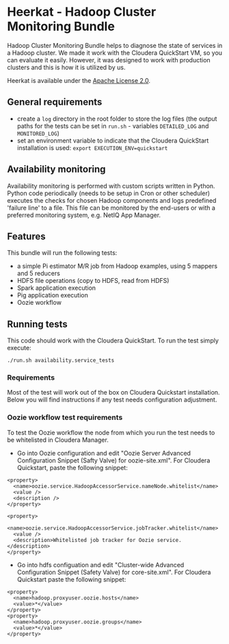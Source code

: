# Heerkat - Hadoop Cluster Monitoring Bundle 

Hadoop Cluster Monitoring Bundle helps to diagnose the state of services in a Hadoop cluster. We made it work with the Cloudera QuickStart VM, so you can evaluate it easily. However, it was designed to work with production clusters and this is how it is utilized by us.

Heerkat is available under the [Apache License 2.0](http://www.apache.org/licenses/LICENSE-2.0).

## General requirements

- create a `log` directory in the root folder to store the log files (the output paths for the tests can be set in `run.sh` - variables `DETAILED_LOG` and `MONITORED_LOG`)
- set an environment variable to indicate that the Cloudera QuickStart installation is used: `export EXECUTION_ENV=quickstart`

## Availability monitoring 

Availability monitoring is performed with custom scripts written in Python. Python code periodically (needs to be setup in Cron or other scheduler) executes the checks for chosen Hadoop components and logs predefined 'failure line' to a file. This file can be monitored by the end-users or with a preferred monitoring system, e.g. NetIQ App Manager.

## Features

This bundle will run the following tests:
 - a simple Pi estimator M/R job from Hadoop examples, using 5 mappers and 5 reducers
 - HDFS file operations (copy to HDFS, read from HDFS)
 - Spark application execution
 - Pig application execution
 - Oozie workflow
 
## Running tests

This code should work with the Cloudera QuickStart. To run the test simply execute:

    ./run.sh availability.service_tests

### Requirements

Most of the test will work out of the box on Cloudera Quickstart installation. Below you will find instructions if any test needs configuration adjustment.

### Oozie workflow test requirements

To test the Oozie workflow the node from which you run the test needs to be whitelisted  in Cloudera Manager. 

- Go into Oozie configuration and edit "Oozie Server Advanced Configuration Snippet (Safty Valve) for oozie-site.xml". For Cloudera Quickstart, paste the following snippet: 

```
<property>
  <name>oozie.service.HadoopAccessorService.nameNode.whitelist</name>
  <value />
  <description />
</property>

<property>
  <name>oozie.service.HadoopAccessorService.jobTracker.whitelist</name>
  <value />
  <description>Whitelisted job tracker for Oozie service.</description>
</property>
```
- Go into hdfs configuation and edit "Cluster-wide Advanced Configuration Snippet (Safety Valve) for core-site.xml". For Cloudera Quickstart paste the following snippet:

```
<property> 
  <name>hadoop.proxyuser.oozie.hosts</name> 
  <value>*</value> 
</property> 
<property> 
  <name>hadoop.proxyuser.oozie.groups</name> 
  <value>*</value> 
</property>
```
